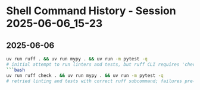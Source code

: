 # Shell Command History - Session 2025-06-06_15-23

## 2025-06-06

```bash
uv run ruff . && uv run mypy . && uv run -m pytest -q
# initial attempt to run linters and tests, but ruff CLI requires 'check' subcommand; command failed
```bash
uv run ruff check . && uv run mypy . && uv run -m pytest -q
# retried linting and tests with correct ruff subcommand; failures pre-existing, unrelated to .gitignore update
```